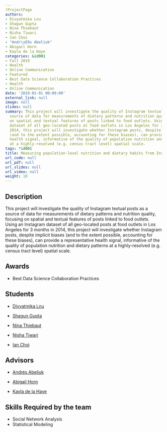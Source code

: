 ```yaml
---
!ProjectPage
authors:
- Divyatmika Lnu
- Shagun Gupta
- Nina Thiebaut
- Nisha Tiwari
- Ian Choi
- "Andr\xE9s Abeliuk"
- Abigail Horn
- Kayla de la Haye
categories: &id001
- Fall 2019
- Health
- Online Communication
- Featured
- Best Data Science Collaboration Practices
- Health
- Online Communication
date: '2019-01-01 00:00:00'
external_link: null
image: null
slides: null
summary: This project will investigate the quality of Instagram textual posts as a
  source of data for measurements of dietary patterns and nutrition quality, focusing
  on spatial and textual features of posts linked to food outlets. Using an Instagram
  dataset of all geo-located posts at food outlets in Los Angeles for 3 months in
  2014, this project will investigate whether Instagram posts, despite implicit biases
  (and to the extent possible, accounting for these biases), can provide a representative
  health signal, informative of the quality of population nutrition and dietary patterns
  at a highly-resolved (e.g. census tract level) spatial scale.
tags: *id001
title: Measuring population-level nutrition and dietary habits from Instagram
url_code: null
url_pdf: null
url_slides: null
url_video: null
weight: 10
---
```

## Description

This project will investigate the quality of Instagram textual posts as a source of data for measurements of dietary patterns and nutrition quality, focusing on spatial and textual features of posts linked to food outlets. Using an Instagram dataset of all geo-located posts at food outlets in Los Angeles for 3 months in 2014, this project will investigate whether Instagram posts, despite implicit biases (and to the extent possible, accounting for these biases), can provide a representative health signal, informative of the quality of population nutrition and dietary patterns at a highly-resolved (e.g. census tract level) spatial scale.



## Awards
* Best Data Science Collaboration Practices





## Students

* [Divyatmika Lnu](../../../author/divyatmika-lnu)

* [Shagun Gupta](../../../author/shagun-gupta)

* [Nina Thiebaut](../../../author/nina-thiebaut)

* [Nisha Tiwari](../../../author/nisha-tiwari)

* [Ian Choi](../../../author/ian-choi)

## Advisors

* [Andrés Abeliuk](../../../author/andres-abeliuk)

* [Abigail Horn](../../../author/abigail-horn)

* [Kayla de la Haye](../../../author/kayla-de-la-haye)

## Skills Required by the team


* Social Network Analysis
* Statistical Modeling